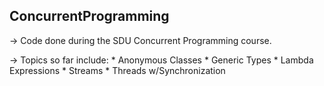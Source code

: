 ## ConcurrentProgramming

  -> Code done during the SDU Concurrent Programming course.
  
  -> Topics so far include:
      * Anonymous Classes
      * Generic Types
      * Lambda Expressions
      * Streams
      * Threads w/Synchronization
